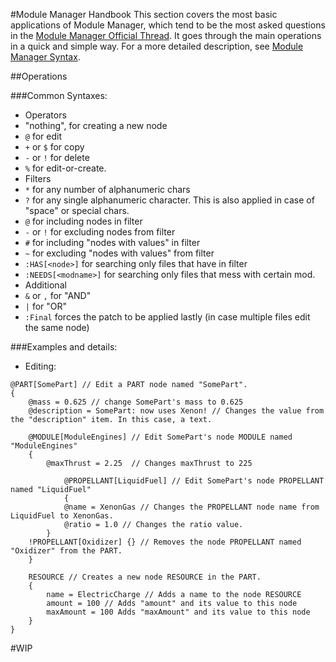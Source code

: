 #Module Manager Handbook
This section covers the most basic applications of Module Manager, which tend to be the most asked questions in the [Module Manager Official Thread](http://forum.kerbalspaceprogram.com/threads/55219). It goes through the main operations in a quick and simple way.
For a more detailed description, see [Module Manager Syntax](https://github.com/sarbian/ModuleManager/wiki/Module%20Manager%20Syntax).

##Operations

###Common Syntaxes:

- Operators
 - "nothing", for creating a new node
 - `@` for edit
 - `+` or `$` for copy
 - `-` or `!` for delete
 - `%` for edit-or-create.
- Filters
 - `*` for any number of alphanumeric chars
 - `?` for any single alphanumeric character. This is also applied in case of "space" or special chars.
 - `@` for including nodes in filter
 - `-` or `!` for excluding nodes from filter
 - `#` for including "nodes with values" in filter
 - `~` for excluding "nodes with values" from filter
 - `:HAS[<node>]` for searching only files that have <node> in filter
 - `:NEEDS[<modname>]` for searching only files that mess with certain mod.
- Additional
 - `&` or `,` for "AND"
 - `|` for "OR"
 - `:Final` forces the patch to be applied lastly (in case multiple files edit the same node)


###Examples and details:

- Editing:
```
@PART[SomePart] // Edit a PART node named "SomePart".
{
    @mass = 0.625 // change SomePart's mass to 0.625
    @description = SomePart: now uses Xenon! // Changes the value from the "description" item. In this case, a text.

    @MODULE[ModuleEngines] // Edit SomePart's node MODULE named "ModuleEngines"
    {
        @maxThrust = 2.25  // Changes maxThrust to 225

            @PROPELLANT[LiquidFuel] // Edit SomePart's node PROPELLANT named "LiquidFuel"
            {
            @name = XenonGas // Changes the PROPELLANT node name from LiquidFuel to XenonGas.
            @ratio = 1.0 // Changes the ratio value.
        }
    !PROPELLANT[Oxidizer] {} // Removes the node PROPELLANT named "Oxidizer" from the PART.
    }

    RESOURCE // Creates a new node RESOURCE in the PART.
    {
        name = ElectricCharge // Adds a name to the node RESOURCE
        amount = 100 // Adds "amount" and its value to this node
        maxAmount = 100 Adds "maxAmount" and its value to this node
    }
}
```
#WIP